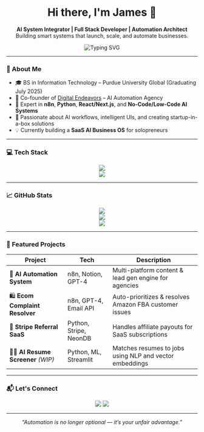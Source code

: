 <h1 align="center">Hi there, I'm James 👋</h1>

<p align="center">
  <b>AI System Integrator | Full Stack Developer | Automation Architect</b><br/>
  Building smart systems that launch, scale, and automate businesses.
</p>

<p align="center">
  <img src="https://readme-typing-svg.demolab.com?font=Fira+Code&size=22&pause=1000&color=00F7FF&center=true&vCenter=true&width=450&lines=Code.+Connect.+Automate.+Dominate." alt="Typing SVG" />
</p>

---

### 🧠 About Me

- 🎓 BS in Information Technology – Purdue University Global (Graduating July 2025)
- 🚀 Co-founder of [Digital Endeavors](#) – AI Automation Agency
- 🧩 Expert in **n8n**, **Python**, **React/Next.js**, and **No-Code/Low-Code AI Systems**
- 🔗 Passionate about AI workflows, intelligent UIs, and creating startup-in-a-box solutions
- 💡 Currently building a **SaaS AI Business OS** for solopreneurs

---

### 💻 Tech Stack

<p align="center">
  <img src="https://skillicons.dev/icons?i=python,react,nextjs,typescript,nodejs,tailwind,figma,postgres,vercel,github,git,html,css" />
  <br/>
  <img src="https://skillicons.dev/icons?i=n8n,notion,stripe,vscode" />
</p>

---

### 📈 GitHub Stats

<p align="center">
  <img src="https://github-readme-stats.vercel.app/api?username=shadowedj33&show_icons=true&theme=radical" />
  <br/>
  <img src="https://streak-stats.demolab.com?user=shadowedj33&theme=radical&border_radius=10" />
  <br/>
  <img src="https://github-readme-stats.vercel.app/api/top-langs/?username=shadowedj33&layout=compact&theme=radical" />
</p>

---

### 🚀 Featured Projects

| Project | Tech | Description |
|--------|------|-------------|
| 🧠 **AI Automation System** | n8n, Notion, GPT-4 | Multi-platform content & lead gen engine for agencies |
| 🛍️ **Ecom Complaint Resolver** | n8n, GPT-4, Email API | Auto-prioritizes & resolves Amazon FBA customer issues |
| 🧾 **Stripe Referral SaaS** | Python, Stripe, NeonDB | Handles affiliate payouts for SaaS subscriptions |
| 🧑‍💼 **AI Resume Screener** *(WIP)* | Python, ML, Streamlit | Matches resumes to jobs using NLP and vector embeddings |

---

### 📬 Let's Connect

<p align="center">
  <a href="https://linkedin.com/in/james-defoggia"><img src="https://img.shields.io/badge/-LinkedIn-0A66C2?style=for-the-badge&logo=linkedin&logoColor=white"/></a>
  <a href="mailto:jdefoggia@gmail.com"><img src="https://img.shields.io/badge/-Email-EA4335?style=for-the-badge&logo=gmail&logoColor=white"/></a>
</p>

---

<p align="center"><i>“Automation is no longer optional — it’s your unfair advantage.”</i></p>
